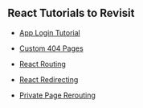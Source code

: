 ## React Tutorials to Revisit 

- [App Login Tutorial](https://www.digitalocean.com/community/tutorials/how-to-add-login-authentication-to-react-applications#introduction)

- [Custom 404 Pages](https://naveenda.medium.com/creating-a-custom-404-notfound-page-with-react-routers-56af9ad67807)

- [React Routing](https://blog.logrocket.com/react-router-dom-tutorial-examples/)

- [React Redirecting](https://www.pluralsight.com/guides/how-to-set-react-router-default-route-redirect-to-home)

- [Private Page Rerouting](https://dev.to/nilanth/how-to-create-public-and-private-routes-using-react-router-72m#:~:text=The%20private%20route%20component%20is,is%20authenticated%20(Logged%20in).)